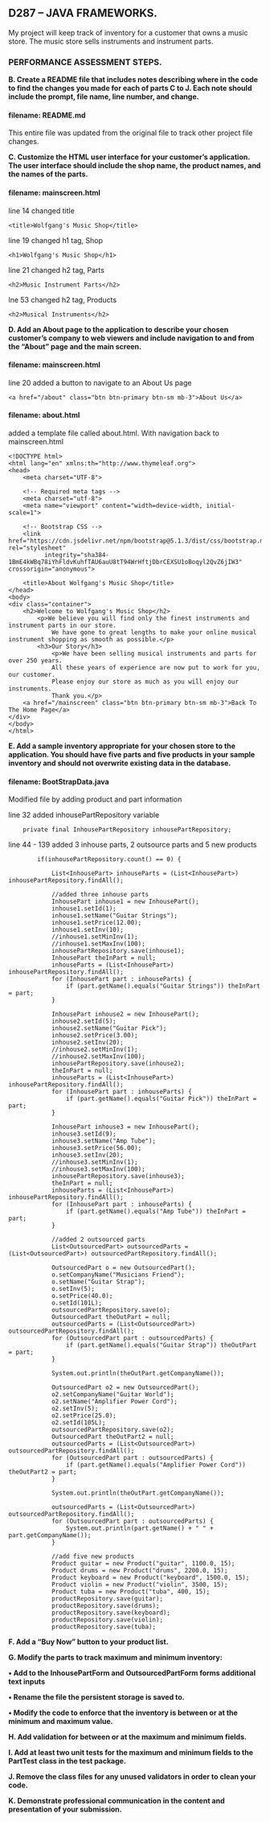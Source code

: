 ## D287 – JAVA FRAMEWORKS.
My project will keep track of inventory for a customer that owns a music store.  The music store sells instruments and instrument parts.
### PERFORMANCE ASSESSMENT STEPS.  
**B. Create a README file that includes notes describing where in the code to find the changes you made for each of parts C to J. Each note should include the prompt, file name, line number, and change.**

#### filename: README.md
This entire file was updated from the original file to track other project file changes.

**C. Customize the HTML user interface for your customer’s application. The user interface should include the shop name, the product names, and the names of the parts.**
#### filename: mainscreen.html
line 14 changed title
```
<title>Wolfgang's Music Shop</title>
```
line 19 changed h1 tag, Shop
```
<h1>Wolfgang's Music Shop</h1>
```
line 21 changed h2 tag, Parts
```
<h2>Music Instrument Parts</h2>
```
lne 53 changed h2 tag, Products
```
<h2>Musical Instruments</h2>
```

**D.  Add an About page to the application to describe your chosen customer’s company to web viewers and include navigation to and from the “About” page and the main screen.**
#### filename: mainscreen.html

line 20 added a button to navigate to an About Us page
```
<a href="/about" class="btn btn-primary btn-sm mb-3">About Us</a>
```
#### filename: about.html
added a template file called about.html.  With navigation back to mainscreen.html
```
<!DOCTYPE html>
<html lang="en" xmlns:th="http://www.thymeleaf.org">
<head>
    <meta charset="UTF-8">

    <!-- Required meta tags -->
    <meta charset="utf-8">
    <meta name="viewport" content="width=device-width, initial-scale=1">

    <!-- Bootstrap CSS -->
    <link href="https://cdn.jsdelivr.net/npm/bootstrap@5.1.3/dist/css/bootstrap.min.css" rel="stylesheet"
          integrity="sha384-1BmE4kWBq78iYhFldvKuhfTAU6auU8tT94WrHftjDbrCEXSU1oBoqyl2QvZ6jIW3" crossorigin="anonymous">

    <title>About Wolfgang's Music Shop</title>
</head>
<body>
<div class="container">
    <h2>Welcome to Wolfgang's Music Shop</h2>
        <p>We believe you will find only the finest instruments and instrument parts in our store.
            We have gone to great lengths to make your online musical instrument shopping as smooth as possible.</p>
        <h3>Our Story</h3>
            <p>We have been selling musical instruments and parts for over 250 years.
            All these years of experience are now put to work for you, our customer.
            Please enjoy our store as much as you will enjoy our instruments.
            Thank you.</p>
    <a href="/mainscreen" class="btn btn-primary btn-sm mb-3">Back To The Home Page</a>
</div>
</body>
</html>
```
**E.  Add a sample inventory appropriate for your chosen store to the application. You should have five parts and five products in your sample inventory and should not overwrite existing data in the database.**
#### filename: BootStrapData.java

Modified file by adding product and part information

line 32 added inhousePartRepository variable
```
    private final InhousePartRepository inhousePartRepository;
```
line 44 - 139 added 3 inhouse parts, 2 outsource parts and 5 new products
```
        if(inhousePartRepository.count() == 0) {

            List<InhousePart> inhouseParts = (List<InhousePart>) inhousePartRepository.findAll();

            //added three inhouse parts
            InhousePart inhouse1 = new InhousePart();
            inhouse1.setId(1);
            inhouse1.setName("Guitar Strings");
            inhouse1.setPrice(12.00);
            inhouse1.setInv(10);
            //inhouse1.setMinInv(1);
            //inhouse1.setMaxInv(100);
            inhousePartRepository.save(inhouse1);
            InhousePart theInPart = null;
            inhouseParts = (List<InhousePart>) inhousePartRepository.findAll();
            for (InhousePart part : inhouseParts) {
                if (part.getName().equals("Guitar Strings")) theInPart = part;
            }

            InhousePart inhouse2 = new InhousePart();
            inhouse2.setId(5);
            inhouse2.setName("Guitar Pick");
            inhouse2.setPrice(3.00);
            inhouse2.setInv(20);
            //inhouse2.setMinInv(1);
            //inhouse2.setMaxInv(100);
            inhousePartRepository.save(inhouse2);
            theInPart = null;
            inhouseParts = (List<InhousePart>) inhousePartRepository.findAll();
            for (InhousePart part : inhouseParts) {
                if (part.getName().equals("Guitar Pick")) theInPart = part;
            }

            InhousePart inhouse3 = new InhousePart();
            inhouse3.setId(9);
            inhouse3.setName("Amp Tube");
            inhouse3.setPrice(56.00);
            inhouse3.setInv(20);
            //inhouse3.setMinInv(1);
            //inhouse3.setMaxInv(100);
            inhousePartRepository.save(inhouse3);
            theInPart = null;
            inhouseParts = (List<InhousePart>) inhousePartRepository.findAll();
            for (InhousePart part : inhouseParts) {
                if (part.getName().equals("Amp Tube")) theInPart = part;
            }

            //added 2 outsourced parts
            List<OutsourcedPart> outsourcedParts = (List<OutsourcedPart>) outsourcedPartRepository.findAll();

            OutsourcedPart o = new OutsourcedPart();
            o.setCompanyName("Musicians Friend");
            o.setName("Guitar Strap");
            o.setInv(5);
            o.setPrice(40.0);
            o.setId(101L);
            outsourcedPartRepository.save(o);
            OutsourcedPart theOutPart = null;
            outsourcedParts = (List<OutsourcedPart>) outsourcedPartRepository.findAll();
            for (OutsourcedPart part : outsourcedParts) {
                if (part.getName().equals("Guitar Strap")) theOutPart = part;
            }

            System.out.println(theOutPart.getCompanyName());

            OutsourcedPart o2 = new OutsourcedPart();
            o2.setCompanyName("Guitar World");
            o2.setName("Amplifier Power Cord");
            o2.setInv(5);
            o2.setPrice(25.0);
            o2.setId(105L);
            outsourcedPartRepository.save(o2);
            OutsourcedPart theOutPart2 = null;
            outsourcedParts = (List<OutsourcedPart>) outsourcedPartRepository.findAll();
            for (OutsourcedPart part : outsourcedParts) {
                if (part.getName().equals("Amplifier Power Cord")) theOutPart2 = part;
            }

            System.out.println(theOutPart.getCompanyName());

            outsourcedParts = (List<OutsourcedPart>) outsourcedPartRepository.findAll();
            for (OutsourcedPart part : outsourcedParts) {
                System.out.println(part.getName() + " " + part.getCompanyName());
            }

            //add five new products
            Product guitar = new Product("guitar", 1100.0, 15);
            Product drums = new Product("drums", 2200.0, 15);
            Product keyboard = new Product("keyboard", 1500.0, 15);
            Product violin = new Product("violin", 3500, 15);
            Product tuba = new Product("tuba", 400, 15);
            productRepository.save(guitar);
            productRepository.save(drums);
            productRepository.save(keyboard);
            productRepository.save(violin);
            productRepository.save(tuba);
```


**F.  Add a “Buy Now” button to your product list.**

**G.  Modify the parts to track maximum and minimum inventory:**

**•  Add to the InhousePartForm and OutsourcedPartForm forms additional text inputs**

**•  Rename the file the persistent storage is saved to.**

**•  Modify the code to enforce that the inventory is between or at the minimum and maximum value.**

**H.  Add validation for between or at the maximum and minimum fields.**

**I.  Add at least two unit tests for the maximum and minimum fields to the PartTest class in the test package.**

**J.  Remove the class files for any unused validators in order to clean your code.**

**K.  Demonstrate professional communication in the content and presentation of your submission.**
